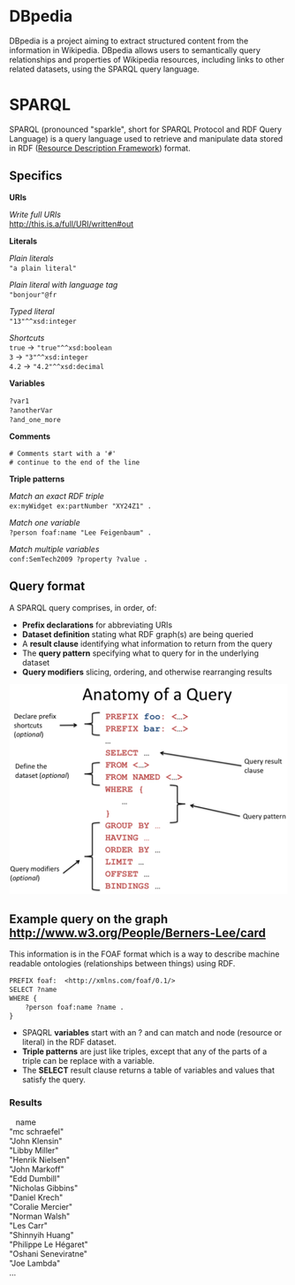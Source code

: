 # DBpedia
DBpedia is a project aiming to extract structured content from the information in Wikipedia. DBpedia allows users to semantically query relationships and properties of Wikipedia resources, including links to other related datasets, using the SPARQL query language.

# SPARQL
SPARQL (pronounced "sparkle", short for SPARQL Protocol and RDF Query Language) is a query language used to retrieve and manipulate data stored in RDF ([Resource Description Framework]( https://en.wikipedia.org/wiki/Resource_Description_Framework)) format.

## Specifics
**URIs**    

*Write full URIs*  
<http://this.is.a/full/URI/written#out>  

**Literals**

*Plain literals*  
`"a plain literal"`

*Plain literal with language tag*  
`"bonjour"@fr`

*Typed literal*  
`"13"^^xsd:integer`

*Shortcuts*  
`true` -> `"true"^^xsd:boolean`  
`3` -> `"3"^^xsd:integer`  
`4.2` -> `"4.2"^^xsd:decimal`  

**Variables**

`?var1`  
`?anotherVar`  
`?and_one_more`  

**Comments**
```
# Comments start with a '#'  
# continue to the end of the line
```

**Triple patterns**

*Match an exact RDF triple*  
`ex:myWidget ex:partNumber "XY24Z1" .`

*Match one variable*  
`?person foaf:name "Lee Feigenbaum" .`

*Match multiple variables*  
`conf:SemTech2009 ?property ?value .`

## Query format
A SPARQL query comprises, in order, of:
* **Prefix declarations** for abbreviating URIs
* **Dataset definition** stating what RDF graph(s) are being queried
* A **result clause** identifying what information to return from the query
* The **query pattern** specifying what to query for in the underlying dataset
* **Query modifiers** slicing, ordering, and otherwise rearranging results

![](anatomy_of_a_query.png)

## Example query on the graph http://www.w3.org/People/Berners-Lee/card
This information is in the FOAF format which is a way to describe machine readable ontologies (relationships between things) using RDF.

```
PREFIX foaf:  <http://xmlns.com/foaf/0.1/>
SELECT ?name
WHERE {
    ?person foaf:name ?name .
}
```

* SPAQRL **variables** start with an ? and can match and node (resource or literal) in the RDF dataset.
* **Triple patterns** are just like triples, except that any of the parts of a triple can be replace with a variable.
* The **SELECT** result clause returns a table of variables and values that satisfy the query.

### Results
&nbsp;&nbsp;&nbsp;name  
"mc schraefel"  
"John Klensin"  
"Libby Miller"  
"Henrik Nielsen"  
"John Markoff"  
"Edd Dumbill"  
"Nicholas Gibbins"  
"Daniel Krech"  
"Coralie Mercier"  
"Norman Walsh"  
"Les Carr"  
"Shinnyih Huang"  
"Philippe Le Hégaret"  
"Oshani Seneviratne"  
"Joe Lambda"  
…
